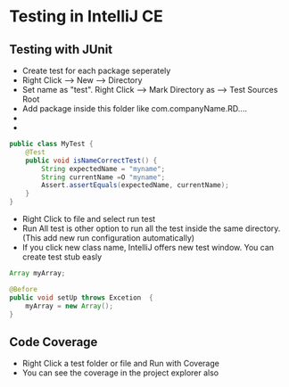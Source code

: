 # Testing in IntelliJ CE

## Testing with JUnit

* Create test for each package seperately
* Right Click --> New --> Directory
* Set name as "test". Right Click --> Mark Directory as --> Test Sources Root
* Add package inside this folder like com.companyName.RD....
* 
* 

```Java
public class MyTest {
    @Test
    public void isNameCorrectTest() {
        String expectedName = "myname";
        String currentName =O "myname";
        Assert.assertEquals(expectedName, currentName);
    }
}
```

* Right Click to file and select run test
* Run All test is other option to run all the test inside the same directory. (This add new run configuration automatically)
* If you click new class name, IntelliJ offers new test window. You can create test stub easly


```Java
Array myArray;

@Before
public void setUp throws Excetion  {
    myArray = new Array();
}
```

## Code Coverage

* Right Click a test folder or file and Run with Coverage 
* You can see the coverage in the project explorer also